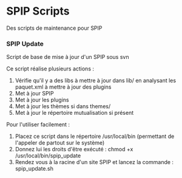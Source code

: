 SPIP Scripts
============

Des scripts de maintenance pour SPIP

### SPIP Update

Script de base de mise à jour d'un SPIP sous svn

Ce script réalise plusieurs actions :

1. Vérifie qu'il y a des libs à mettre à jour dans lib/ en analysant les paquet.xml à mettre à jour des plugins
2. Met à jour SPIP
3. Met à jour les plugins
4. Met à jour les thèmes si dans themes/
5. Met à jour le répertoire mutualisation si présent

Pour l'utiliser facilement : 

1. Placez ce script dans le répertoire /usr/local/bin (permettant de l'appeler de partout sur le système)
2. Donnez lui les droits d'être exécuté :
	chmod +x /usr/local/bin/spip_update
3. Rendez vous à la racine d'un site SPIP et lancez la commande :
	spip_update.sh
